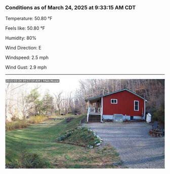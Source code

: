 ### Conditions as of March 24, 2025 at 9:33:15 AM CDT 

Temperature: 50.80 &deg;F

Feels like: 50.80 &deg;F

Humidity: 80%

Wind Direction: E

Windspeed: 2.5 mph

Wind Gust: 2.9 mph

---

<img src="./images/latest.jpeg"/>

